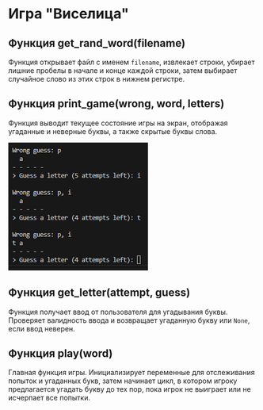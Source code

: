 # Игра "Виселица"

## Функция get_rand_word(filename)

Функция открывает файл с именем `filename`, извлекает строки, убирает лишние пробелы в начале и конце каждой строки, затем выбирает случайное слово из этих строк в нижнем регистре.

## Функция print_game(wrong, word, letters)

Функция выводит текущее состояние игры на экран, отображая угаданные и неверные буквы, а также скрытые буквы слова.

![screenshot](./gameplay.png)

## Функция get_letter(attempt, guess)

Функция получает ввод от пользователя для угадывания буквы. Проверяет валидность ввода и возвращает угаданную букву или `None`, если ввод неверен.

## Функция play(word)

Главная функция игры. Инициализирует переменные для отслеживания попыток и угаданных букв, затем начинает цикл, в котором игроку предлагается угадать букву до тех пор, пока игрок не выиграет или не исчерпает все попытки.
